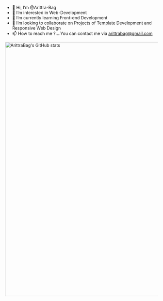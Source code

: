 - 👋 Hi, I’m @Arittra-Bag
- 👀 I’m interested in Web-Development
- 🌱 I’m currently learning Front-end Development
- 💞️ I’m looking to collaborate on Projects of Template Development and Responsive Web Design
- 📫 How to reach me ?....You can contact me via arittrabag@gmail.com

<!---
Arittra-Bag/Arittra-Bag is a ✨ special ✨ repository because its `README.md` (this file) appears on your GitHub profile.
You can click the Preview link to take a look at your changes.
--->
<a href="https://quine.sh/profile/ArittraBag"><img src="https://stats.quine.sh/ArittraBag/github" alt="ArittraBag's GitHub stats" width="840px"></a>
